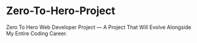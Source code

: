 # Zero-To-Hero-Project
Zero To Hero Web Developer Project — A Project That Will Evolve Alongside My Entire Coding Career.
